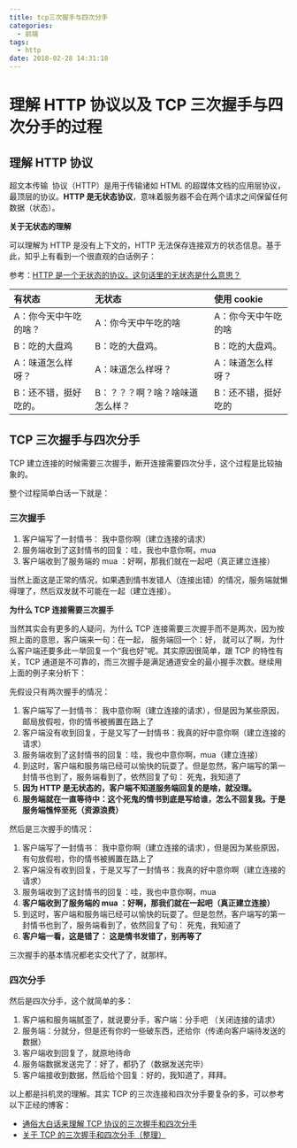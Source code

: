 ```yaml
---
title: tcp三次握手与四次分手
categories:
  - 前端
tags:
  - http
date: 2018-02-28 14:31:18
---
```


# 理解 HTTP 协议以及 TCP 三次握手与四次分手的过程

## 理解 HTTP 协议

超文本传输 ​​ 协议（HTTP）是用于传输诸如 HTML 的超媒体文档的应用层协议，最顶层的协议。**HTTP 是无状态协议**，意味着服务器不会在两个请求之间保留任何数据（状态）。

**关于无状态的理解**

可以理解为 HTTP 是没有上下文的，HTTP 无法保存连接双方的状态信息。基于此，知乎上有看到一个很直观的白话例子：

参考：[HTTP 是一个无状态的协议。这句话里的无状态是什么意思？](https://www.zhihu.com/question/23202402/answer/300614865)

| 有状态                | 无状态                          | 使用 cookie         |
| :-------------------- | :------------------------------ | :------------------ |
| A：你今天中午吃的啥？ | A：你今天中午吃的啥             | A：你今天中午吃的啥 |
| B：吃的大盘鸡         | B：吃的大盘鸡。                 | B：吃的大盘鸡。     |
| A：味道怎么样呀？     | A：味道怎么样呀？               | A：味道怎么样呀？   |
| B：还不错，挺好吃的。 | B：？？？啊？啥？啥味道怎么样？ | B：还不错，挺好吃的 |

## TCP 三次握手与四次分手

TCP 建立连接的时候需要三次握手，断开连接需要四次分手，这个过程是比较抽象的。

整个过程简单白话一下就是：

### **三次握手**

1. 客户端写了一封情书： 我中意你啊（建立连接的请求）
2. 服务端收到了这封情书的回复：哇，我也中意你啊，mua
3. 客户端收到了服务端的 mua ：好啊，那我们就在一起吧（真正建立连接）

当然上面这是正常的情况，如果遇到情书发错人（连接出错）的情况，服务端就懒得理了，然后双发就不可能在一起（建立连接）。

**为什么 TCP 连接需要三次握手**

当然其实会有更多的人疑问，为什么 TCP 连接需要三次握手而不是两次，因为按照上面的意思，客户端来一句：在一起， 服务端回一个：好， 就可以了啊，为什么客户端还要多此一举回复一个“我也好”呢。其实原因很简单，跟 TCP 的特性有关，TCP 通道是不可靠的，而三次握手是满足通道安全的最小握手次数。继续用上面的例子来分析下：

先假设只有两次握手的情况：

1. 客户端写了一封情书： 我中意你啊（建立连接的请求），但是因为某些原因，邮局放假啦，你的情书被搁置在路上了
2. 客户端没有收到回复，于是又写了一封情书：我真的好中意你啊（建立连接的请求）
3. 服务端收到了这封情书的回复：哇，我也中意你啊，mua（建立连接）
4. 到这时，客户端和服务端已经可以愉快的玩耍了。但是忽然，客户端写的第一封情书也到了，服务端看到了，依然回复了句： 死鬼，我知道了
5. **因为 HTTP 是无状态的，客户端不知道服务端回复的是啥，就没理。**
6. **服务端就在一直等待中：这个死鬼的情书到底是写给谁，怎么不回复我。于是服务端憔悴至死（资源浪费）**

然后是三次握手的情况：

1. 客户端写了一封情书： 我中意你啊（建立连接的请求），但是因为某些原因，有句放假啦，你的情书被搁置在路上了
2. 客户端没有收到回复，于是又写了一封情书：我真的好中意你啊（建立连接的请求）
3. 服务端收到了这封情书的回复：哇，我也中意你啊，mua
4. **客户端收到了服务端的 mua ：好啊，那我们就在一起吧（真正建立连接）**
5. 到这时，客户端和服务端已经可以愉快的玩耍了。但是忽然，客户端写的第一封情书也到了，服务端看到了，依然回复了句： 死鬼，我知道了
6. **客户端一看，这是错了： 这是情书发错了，别再等了**

三次握手的基本情况都老实交代了了，就那样。

### **四次分手**

然后是四次分手，这个就简单的多：

1. 客户端和服务端腻歪了，就说要分手，客户端：分手吧 （关闭连接的请求）
2. 服务端：分就分，但是还有你的一些破东西，还给你（传递向客户端待发送的数据）
3. 客户端收到回复了，就原地待命
4. 服务端数据发送完了：好了，都扔了（数据发送完毕）
5. 客户端接收到数据，然后给个回复：好的，我知道了，拜拜。

以上都是抖机灵的理解。其实 TCP 的三次连接和四次分手要复杂的多，可以参考以下正经的博客：

* [通俗大白话来理解 TCP 协议的三次握手和四次分手](https://github.com/jawil/blog/issues/14#issuecomment-369106942)
* [关于 TCP 的三次握手和四次分手（整理）](http://www.cnblogs.com/lamian/p/3983497.html)
